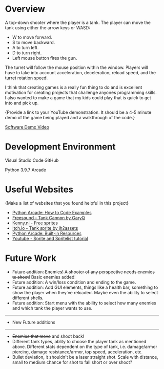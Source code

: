 # Overview


A top-down shooter where the player is a tank. The player can move the tank using either the arrow keys or WASD:
* W to move forward.
* S to move backward.
* A to turn left.
* D to turn right.
* Left mouse button fires the gun.

The turret will follow the mouse position within the window. Players will have to take into account acceleration, deceleration, reload speed, and the turret rotation speed.

I think that creating games is a really fun thing to do and is excellent motivation for creating projects that challenge anyones programming skills. I also wanted to make a game that my kids could play that is quick to get into and pick up.

{Provide a link to your YouTube demonstration.  It should be a 4-5 minute demo of the game being played and a walkthrough of the code.}

[Software Demo Video](http://youtube.link.goes.here)

# Development Environment

Visual Studio Code
GitHub

Python 3.9.7
Arcade

# Useful Websites

{Make a list of websites that you found helpful in this project}
* [Python Arcade: How to Code Examples](https://api.arcade.academy/en/latest/examples/index.html#how-to-example-code)
* [Freesound - Tank Cannon by GaryQ](https://freesound.org/s/127845/)
* [Kenny.nl - Free sprites](https://kenney.nl/)
* [Itch.io - Tank sprite by jh2assets](https://jimhatama.itch.io/)
* [Python Arcade: Built-in Resources](https://api.arcade.academy/en/latest/resources.html)
* [Youtube - Sprite and Spritelist tutorial](https://youtu.be/LQ3r36uyHNY)

# Future Work

* ~~Future addition: Enemies! A shooter of any perspective needs enemies to shoot!~~ Basic enemies added!
* Future addition: A win/loss condition and ending to the game.
* Future addition: Add GUI elements, things like a health bar, something to show the player when they've reloaded. Maybe even the ability to select different shells.
* Future addition: Start menu with the ability to select how many enemies and which tank the player wants to use.
_____________________________
* New Future additions
_____________________________
* ~~Enemies that move~~ and shoot back!
* Different tank types, ablity to choose the player tank as mentioned above. Different stats dependent on the type of tank, i.e. damage/armor piercing, damage resistance/armor, top speed, acceleration, etc.
* Bullet deviation, it shouldn't be a laser straight shot. Scale with distance, small to medium chance for shot to fall short or over shoot?